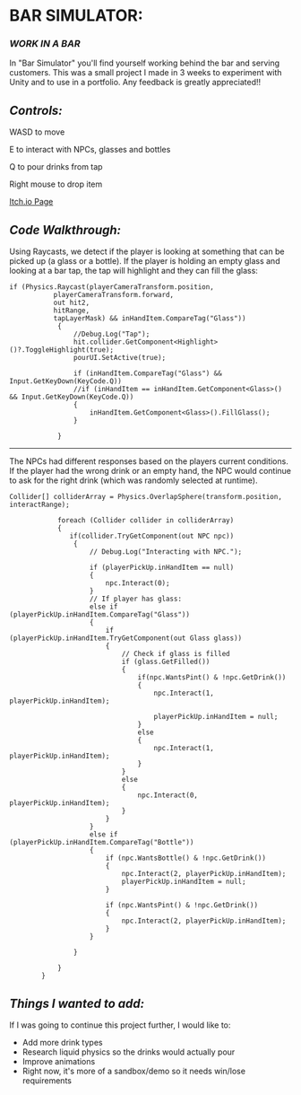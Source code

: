 # **BAR SIMULATOR:**
### *WORK IN A BAR*



In "Bar Simulator" you'll find yourself working behind the bar and serving customers. 
This was a small project I made in 3 weeks to experiment with Unity and to use in a portfolio.
Any feedback is greatly appreciated!!



## *Controls:*

WASD to move

E to interact with NPCs, glasses and bottles

Q to pour drinks from tap

Right mouse to drop item



[Itch.io Page](https://cold-code-games.itch.io/bar-sim)


## *Code Walkthrough:*
Using Raycasts, we detect if the player is looking at something that can be picked up (a glass or a bottle). If the player is holding an empty glass and looking at a bar tap, the tap will highlight and they can fill the glass:

```
if (Physics.Raycast(playerCameraTransform.position,
           playerCameraTransform.forward,
           out hit2,
           hitRange,
           tapLayerMask) && inHandItem.CompareTag("Glass"))
            {
                //Debug.Log("Tap");
                hit.collider.GetComponent<Highlight>()?.ToggleHighlight(true);
                pourUI.SetActive(true);

                if (inHandItem.CompareTag("Glass") && Input.GetKeyDown(KeyCode.Q))
                //if (inHandItem == inHandItem.GetComponent<Glass>() && Input.GetKeyDown(KeyCode.Q))
                {
                    inHandItem.GetComponent<Glass>().FillGlass();
                }
                
            }
```

------------------------------

The NPCs had different responses based on the players current conditions. If the player had the wrong drink or an empty hand, the NPC would continue to ask for the right drink (which was randomly selected at runtime). 
```
Collider[] colliderArray = Physics.OverlapSphere(transform.position, interactRange);

            foreach (Collider collider in colliderArray)
            {
               if(collider.TryGetComponent(out NPC npc))
                {
                    // Debug.Log("Interacting with NPC.");

                    if (playerPickUp.inHandItem == null)
                    {
                        npc.Interact(0);
                    }
                    // If player has glass:
                    else if (playerPickUp.inHandItem.CompareTag("Glass"))
                    {
                        if (playerPickUp.inHandItem.TryGetComponent(out Glass glass))
                        {
                            // Check if glass is filled
                            if (glass.GetFilled())
                            {
                                if(npc.WantsPint() & !npc.GetDrink())
                                {
                                    npc.Interact(1, playerPickUp.inHandItem);
                                  
                                    playerPickUp.inHandItem = null;
                                }
                                else 
                                {
                                    npc.Interact(1, playerPickUp.inHandItem);
                                }
                            }
                            else
                            {
                                npc.Interact(0, playerPickUp.inHandItem);
                            }
                        }
                    }
                    else if (playerPickUp.inHandItem.CompareTag("Bottle"))
                    {
                        if (npc.WantsBottle() & !npc.GetDrink())
                        {
                            npc.Interact(2, playerPickUp.inHandItem);
                            playerPickUp.inHandItem = null;
                        }

                        if (npc.WantsPint() & !npc.GetDrink())
                        {
                            npc.Interact(2, playerPickUp.inHandItem);
                        }
                    }
                
                }
                    
            }
        }
```

## *Things I wanted to add:*
If I was going to continue this project further, I would like to:
- Add more drink types
- Research liquid physics so the drinks would actually pour
- Improve animations
- Right now, it's more of a sandbox/demo so it needs win/lose requirements
